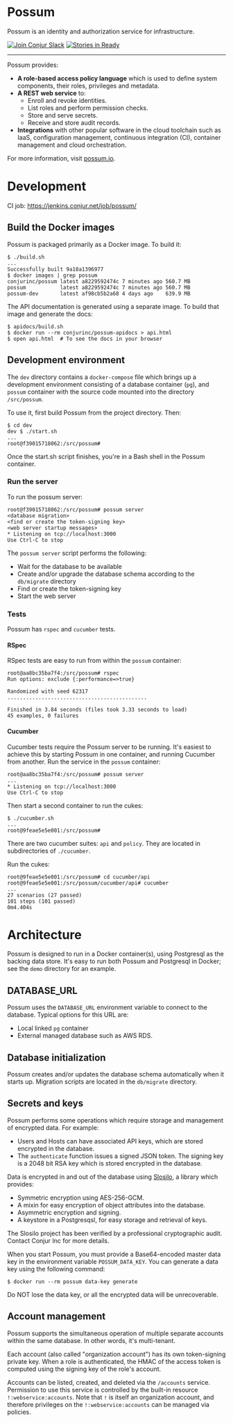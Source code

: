 # Possum

Possum is an identity and authorization service for infrastructure. 

[![Join Conjur Slack](https://slackin-conjur.herokuapp.com/badge.svg)](https://slackin-conjur.herokuapp.com)
[![Stories in Ready](https://badge.waffle.io/conjurinc/jenkins-seed.png?label=ready&title=Ready)](http://waffle.io/conjurinc/jenkins-seed)

---

Possum provides:

* **A role-based access policy language** which is used to define system components, their roles, privileges and metadata.
* **A REST web service** to:
  * Enroll and revoke identities.
  * List roles and perform permission checks.
  * Store and serve secrets.
  * Receive and store audit records.
* **Integrations** with other popular software in the cloud toolchain such as IaaS, configuration management, continuous integration (CI), container management and cloud orchestration.

For more information, visit [possum.io](https://possum.io).

# Development

CI job: https://jenkins.conjur.net/job/possum/

## Build the Docker images

Possum is packaged primarily as a Docker image. To build it:

```sh-session
$ ./build.sh
...
Successfully built 9a18a1396977
$ docker images | grep possum
conjurinc/possum latest a8229592474c 7 minutes ago 560.7 MB
possum           latest a8229592474c 7 minutes ago 560.7 MB
possum-dev       latest af98cb5b2a68 4 days ago    639.9 MB
```

The API documentation is generated using a separate image. To build that image and generate the docs:

```sh-session
$ apidocs/build.sh
$ docker run --rm conjurinc/possum-apidocs > api.html
$ open api.html  # To see the docs in your browser
```

## Development environment

The `dev` directory contains a `docker-compose` file which brings up a development environment consisting of a database container (`pg`), and `possum` container with the source code mounted into the directory `/src/possum`.

To use it, first build Possum from the project directory. Then:

```sh-session
$ cd dev
dev $ ./start.sh
...
root@f39015718062:/src/possum#
```

Once the start.sh script finishes, you're in a Bash shell in the Possum container.

### Run the server

To run the possum server:

```sh-session
root@f39015718062:/src/possum# possum server
<database migration>
<find or create the token-signing key>
<web server startup messages>
* Listening on tcp://localhost:3000
Use Ctrl-C to stop
```

The `possum server` script performs the following:

* Wait for the database to be available
* Create and/or upgrade the database schema according to the `db/migrate` directory
* Find or create the token-signing key
* Start the web server

### Tests

Possum has `rspec` and `cucumber` tests.

#### RSpec

RSpec tests are easy to run from within the `possum` container:

```sh-session
root@aa8bc35ba7f4:/src/possum# rspec
Run options: exclude {:performance=>true}

Randomized with seed 62317
.............................................

Finished in 3.84 seconds (files took 3.33 seconds to load)
45 examples, 0 failures
```

#### Cucumber

Cucumber tests require the Possum server to be running. It's easiest to achieve this by starting Possum in one container, and running Cucumber from another. Run the service in the `possum` container:

```sh-session
root@aa8bc35ba7f4:/src/possum# possum server
...
* Listening on tcp://localhost:3000
Use Ctrl-C to stop
```

Then start a second container to run the cukes:

```sh-session
$ ./cucumber.sh
...
root@9feae5e5e001:/src/possum#
```

There are two cucumber suites: `api` and `policy`. They are located in subdirectories of `./cucumber`.

Run the cukes:

```sh-session
root@9feae5e5e001:/src/possum# cd cucumber/api
root@9feae5e5e001:/src/possum/cucumber/api# cucumber
...
27 scenarios (27 passed)
101 steps (101 passed)
0m4.404s
```

# Architecture

Possum is designed to run in a Docker container(s), using Postgresql as the backing data store. It's easy to run both Possum and Postgresql in Docker; see the `demo` directory for an example.

## DATABASE_URL

Possum uses the `DATABASE_URL` environment variable to connect to the database. Typical options for this URL are:

* Local linked `pg` container
* External managed database such as AWS RDS.

## Database initialization

Possum creates and/or updates the database schema automatically when it starts up. Migration scripts are located in the `db/migrate` directory.

## Secrets and keys

Possum performs some operations which require storage and management of encrypted data. For example:

* Users and Hosts can have associated API keys, which are stored encrypted in the database.
* The `authenticate` function issues a signed JSON token. The signing key is a 2048 bit RSA key which is stored encrypted in the database.

Data is encrypted in and out of the database using [Slosilo](https://github.com/conjurinc/slosilo), a library which provides:

* Symmetric encryption using AES-256-GCM.
* A mixin for easy encryption of object attributes into the database.
* Asymmetric encryption and signing.
* A keystore in a Postgresqsl, for easy storage and retrieval of keys.

The Slosilo project has been verified by a professional cryptographic audit. Contact Conjur Inc for more details.

When you start Possum, you must provide a Base64-encoded master data key in the environment variable `POSSUM_DATA_KEY`. You can generate a data key using the following command:

```
$ docker run --rm possum data-key generate
```

Do NOT lose the data key, or all the encrypted data will be unrecoverable.

## Account management

Possum supports the simultaneous operation of multiple separate accounts within the same database. In other words, it's multi-tenant.

Each account (also called "organization account") has its own token-signing private key. When a role is authenticated, the HMAC of the access token is computed using the signing key of the role's account.

Accounts can be listed, created, and deleted via the `/accounts` service. Permission to use this service is controlled by the built-in resource `!:webservice:accounts`. Note that `!` is itself an organization account, and therefore privileges on the `!:webservice:accounts` can be managed via policies.
